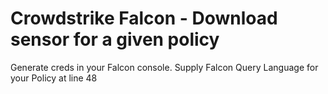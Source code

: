 # Crowdstrike Falcon - Download sensor for a given policy
Generate creds in your Falcon console.
Supply Falcon Query Language for your Policy at line 48